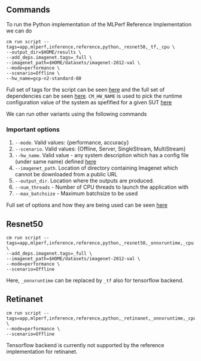 ## Commands
To run the Python implementation of the MLPerf Reference Implementation we can do
``` 
cm run script --tags=app,mlperf,inference,reference,python,_resnet50,_tf,_cpu \
--output_dir=$HOME/results \
--add_deps.imagenet.tags=_full \
--imagenet_path=$HOME/datasets/imagenet-2012-val \
--mode=performance \
--scenario=Offline \
--hw_name=gcp-n2-standard-80
```

Full set of tags for the script can be seen [here](https://github.com/mlcommons/ck/blob/master/cm-mlops/script/app-mlperf-inference-vision-reference/_cm.json#L191)
and the full set of dependencies can be seen [here](https://github.com/mlcommons/ck/blob/master/cm-mlops/script/app-mlperf-inference-vision-reference/_cm.json#L5).
`CM_HW_NAME` is used to pick the runtime configuration value of the system as spefified for a given SUT [here](https://github.com/mlcommons/ck/tree/master/cm-mlops/script/get-sut-mlc-configs)
 
We can run other variants using the following commands

### Important options
1. `--mode`. Valid values: {performance, accuracy}
2. `--scenario`. Valid values: {Offline, Server, SingleStream, MultiStream}
3. `--hw_name`. Valid value - any system description which has a config file (under same name) defined [here](https://github.com/arjunsuresh/ck/tree/master/cm-mlops/script/get-sutCM_LOADGEN_MAX_BATCHSIZE-mlc-configs/configs)
4. `--imagenet_path`. Location of directory containing Imagenet which cannot be downloaded from a public URL
5. `--output_dir`. Location where the outputs are produced.
6. `--num_threads` - Number of CPU threads to launch the application with
7. `--max_batchsize` - Maximum batchsize to be used

Full set of options and how they are being used can be seen [here](https://github.com/mlcommons/ck/blob/master/cm-mlops/script/app-mlperf-inference-vision-reference/customize.py#L6)

## Resnet50 

``` 
cm run script --tags=app,mlperf,inference,reference,python,_resnet50,_onnxruntime,_cpu \
--add_deps.imagenet.tags=_full \
--imagenet_path=$HOME/datasets/imagenet-2012-val \
--mode=performance \
--scenario=Offline
```
Here, `_onnxruntime` can be replaced by `_tf` also for tensorflow backend. 

## Retinanet 

``` 
cm run script --tags=app,mlperf,inference,reference,python,_retinanet,_onnxruntime,_cpu \
--mode=performance \
--scenario=Offline
```
Tensorflow backend is currently not supported by the reference implementation for retinanet.
